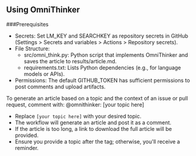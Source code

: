 ## Using OmniThinker

###Prerequisites
- Secrets: Set LM_KEY and SEARCHKEY as repository secrets in GitHub (Settings > Secrets and variables > Actions > Repository secrets).
- File Structure:
  - src/omni_think.py: Python script that implements OmniThinker and saves the article to results/article.md.
  - requirements.txt: Lists Python dependencies (e.g., for language models or APIs).
- Permissions: The default GITHUB_TOKEN has sufficient permissions to post comments and upload artifacts.

To generate an article based on a topic and the context of an issue or pull request, comment with:
@omnithinker: [your topic here]
- Replace `[your topic here]` with your desired topic.
- The workflow will generate an article and post it as a comment.
- If the article is too long, a link to download the full article will be provided.
- Ensure you provide a topic after the tag; otherwise, you'll receive a reminder.
